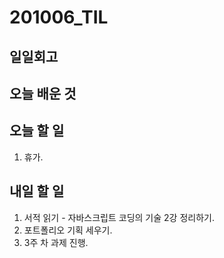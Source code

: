 # 201006_TIL

## 일일회고

## 오늘 배운 것

## 오늘 할 일

1. 휴가.

## 내일 할 일

1. 서적 읽기 - 자바스크립트 코딩의 기술 2강 정리하기.
2. 포트폴리오 기획 세우기.
3. 3주 차 과제 진행.
